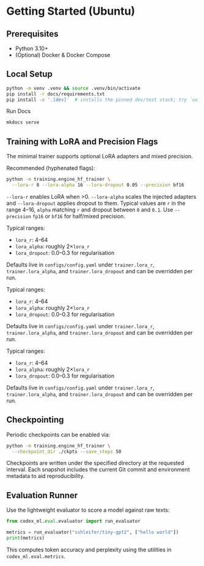 <!-- BEGIN: CODEX_DOCS_GETTING_STARTED -->

# Getting Started (Ubuntu)

## Prerequisites

- Python 3.10+
- (Optional) Docker & Docker Compose

## Local Setup

```bash
python -m venv .venv && source .venv/bin/activate
pip install -r docs/requirements.txt
pip install -e '.[dev]'  # installs the pinned dev/test stack; try `uv pip sync requirements.lock`
```
Run Docs

```bash
mkdocs serve
```
## Training with LoRA and Precision Flags

The minimal trainer supports optional LoRA adapters and mixed precision.

Recommended (hyphenated flags):
```bash
python -m training.engine_hf_trainer \
  --lora-r 8 --lora-alpha 16 --lora-dropout 0.05 --precision bf16
```
`--lora-r` enables LoRA when >0. `--lora-alpha` scales the injected adapters and
`--lora-dropout` applies dropout to them. Typical values are `r` in the range
4–16, `alpha` matching `r` and dropout between `0` and `0.1`. Use `--precision`
`fp16` or `bf16` for half/mixed precision.

Typical ranges:

- `lora_r`: 4–64
- `lora_alpha`: roughly 2×`lora_r`
- `lora_dropout`: 0.0–0.3 for regularisation

Defaults live in `configs/config.yaml` under `trainer.lora_r`, `trainer.lora_alpha`, and `trainer.lora_dropout` and can be overridden per run.

Typical ranges:

- `lora_r`: 4–64
- `lora_alpha`: roughly 2×`lora_r`
- `lora_dropout`: 0.0–0.3 for regularisation

Defaults live in `configs/config.yaml` under `trainer.lora_r`, `trainer.lora_alpha`, and `trainer.lora_dropout` and can be overridden per run.

Typical ranges:

- `lora_r`: 4–64
- `lora_alpha`: roughly 2×`lora_r`
- `lora_dropout`: 0.0–0.3 for regularisation

Defaults live in `configs/config.yaml` under `trainer.lora_r`, `trainer.lora_alpha`, and `trainer.lora_dropout` and can be overridden per run.

## Checkpointing

Periodic checkpoints can be enabled via:

```bash
python -m training.engine_hf_trainer \
  --checkpoint_dir ./ckpts --save_steps 50
```
Checkpoints are written under the specified directory at the requested interval.
Each snapshot includes the current Git commit and environment metadata to aid reproducibility.

## Evaluation Runner

Use the lightweight evaluator to score a model against raw texts:

```python
from codex_ml.eval.evaluator import run_evaluator

metrics = run_evaluator("sshleifer/tiny-gpt2", ["hello world"])
print(metrics)
```
This computes token accuracy and perplexity using the utilities in `codex_ml.eval.metrics`.

<!-- END: CODEX_DOCS_GETTING_STARTED -->
